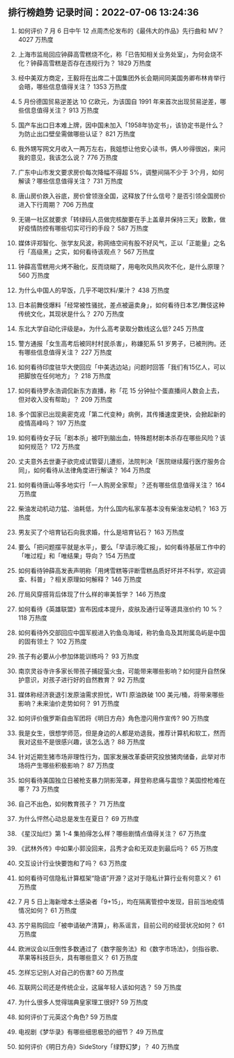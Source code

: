 
## 排行榜趋势 记录时间：2022-07-06 13:24:36
  
  1. 如何评价 7 月 6 日中午 12 点周杰伦发布的《最伟大的作品》先行曲和 MV？ 4027 万热度
    
  2. 上海市监局回应钟薛高雪糕烧不化，称「已告知相关业务处室」，为何会烧不化？钟薛高雪糕是否存在违规行为？ 1829 万热度
    
  3. 经中美双方商定，王毅将在出席二十国集团外长会期间同美国务卿布林肯举行会晤，哪些信息值得关注？ 1353 万热度
    
  4. 5 月份德国贸易逆差达 10 亿欧元，为该国自 1991 年来首次出现贸易逆差，哪些信息值得关注？ 913 万热度
    
  5. 国产车出口日本难上牌，因中国未加入「1958年协定书」，该协定书是什么？为防止出口壁垒需做哪些认证？ 821 万热度
    
  6. 我外甥写网文月收入一两万左右，我姐想让他安心读书，俩人吵得很凶，来问我的意见，我该怎么说？ 776 万热度
    
  7. 广东中山市发文要求房价每次降幅不得超 5%，调整间隔不少于 3个月，如何解读？哪些信息值得关注？ 731 万热度
    
  8. 唐山房价跌入谷底，房价曾领涨全国，这释放了什么信号？是否引领全国房价进入下行周期？ 706 万热度
    
  9. 无锡一社区就要求「转绿码人员做完核酸要在手上盖章并保持三天」致歉，做好疫情防控有哪些切实可行的手段？ 587 万热度
    
  10. 媒体评郑智化、张学友风波，称网络空间有股不好风气，正以「正能量」之名行「高级黑」之实，如何看待该观点？ 567 万热度
    
  11. 钟薛高雪糕用火烤不融化，反而烧糊了，用电吹风热风吹不化，是什么原理？ 560 万热度
    
  12. 为什么中国人的早饭，几乎不喝饮料/果汁？ 438 万热度
    
  13. 日本前舞伎爆料「经常被性骚扰，差点被逼卖身」，如何看待日本艺/舞伎这种传统文化，其现状是什么？ 270 万热度
    
  14. 东北大学自动化评级是a，为什么高考录取分数线这么低? 245 万热度
    
  15. 警方通报「女生高考后被同村村民杀害」，称嫌犯系 51 岁男子，已被刑拘。还有哪些信息值得关注？ 227 万热度
    
  16. 如何看待印度驻华大使回应「中美选边站」问题时回答「我们有15亿人，可以把脚放在任何地方」？ 218 万热度
    
  17. 如何看待罗永浩调侃新东方直播，称「花 15 分钟扯个蛋直播间人数会上去，但对收入没有帮助」？ 209 万热度
    
  18. 多个国家已出现奥密克戎「第二代变种」病例，其传播速度更快，会掀起新的疫情高峰吗？ 197 万热度
    
  19. 如何看待女子玩「剧本杀」被吓到脑出血，特殊题材剧本杀存在哪些风险？该如何规范？ 172 万热度
    
  20. 丈夫意外去世妻子欲完成试管婴儿遭拒，法院判决「医院继续履行医疗服务合同」，如何看待从法律角度进行解读？ 164 万热度
    
  21. 如何看待唐山等多地实行「一人购房全家帮」？还有哪些信息值得关注？ 164 万热度
    
  22. 柴油发动机动力猛、油耗低，为什么国内私家车基本没有柴油发动机？ 163 万热度
    
  23. 男友买了个培育钻石向我求婚，什么是培育钻石？ 163 万热度
    
  24. 要么「把问题摆平就是水平」，要么「早请示晚汇报」，如何看待基层工作中的「唯过程」和「唯结果」导向？ 154 万热度
    
  25. 如何看待钟薛高发表声明称「用烤雪糕等评断雪糕品质好坏并不科学，欢迎调查、科普」？相关原理如何解释？ 146 万热度
    
  26. 厅局风穿搭背后体现了什么样的审美哲学？ 146 万热度
    
  27. 如何看待《英雄联盟》宣布因成本提升，皮肤及通行证等道具涨价约 10 %？ 118 万热度
    
  28. 如何看待外交部回应中国军舰进入钓鱼岛海域，称钓鱼岛及其附属岛屿是中国的固有领土？ 102 万热度
    
  29. 孩子有必要从小参加体能训练吗？ 93 万热度
    
  30. 南京灵谷寺许多家长带孩子捕捉萤火虫，可能带来哪些影响？如何提升自然保护意识，对孩子进行好的自然教育？ 92 万热度
    
  31. 媒体称经济衰退引发原油需求担忧，WTI 原油跌破 100 美元/桶，将带来哪些影响？未来油价走势如何？ 91 万热度
    
  32. 如何评价俄罗斯自由军团将《明日方舟》角色澄闪用作宣传? 90 万热度
    
  33. 我是女生，很想学师范，但是身边的人都是劝退我，推荐计算机和软工，然而我对这些不是很感兴趣，该怎么选？ 88 万热度
    
  34. 针对近期生猪市场非理性行为，国家发展改革委研究投放猪肉储备，此举对市场将产生哪些积极影响？ 87 万热度
    
  35. 如何看待美国独立日被枪支暴力阴影笼罩，拜登称悲痛与震惊？美国控枪难在哪？ 73 万热度
    
  36. 自己不出色，如何教育孩子？ 71 万热度
    
  37. 为什么怦然心动总是发生在夏日？ 69 万热度
    
  38. 《星汉灿烂》第 1-4 集拍得怎么样？哪些剧情点值得关注？ 67 万热度
    
  39. 《武林外传》中如果小郭没回来，吕秀才会和无双走到最后吗？ 65 万热度
    
  40. 交互设计行业快要饱和了吗？ 63 万热度
    
  41. 如何看待可信隐私计算框架“隐语”开源？这对于隐私计算行业有何意义？ 61 万热度
    
  42. 7 月 5 日上海新增本土感染者「9+15」，均在隔离管控中发现，目前当地疫情情况如何？ 61 万热度
    
  43. 苏宁易购回应「被申请破产清算」，称系谣言，目前公司的经营状况如何？ 61 万热度
    
  44. 欧洲议会以压倒性多数通过了《数字服务法》和《数字市场法》，剑指谷歌、苹果等科技巨头，具有哪些意义？ 61 万热度
    
  45. 怎样忘记别人对自己的伤害? 60 万热度
    
  46. 互联网公司还是传统企业，这届年轻人该如何选？ 59 万热度
    
  47. 为什么很多人觉得瑞典皇家理工很好? 59 万热度
    
  48. 如何评价丁元英这个角色? 59 万热度
    
  49. 电视剧《梦华录》有哪些细思极恐的细节？ 49 万热度
    
  50. 如何评价《明日方舟》SideStory「绿野幻梦」？ 40 万热度
    